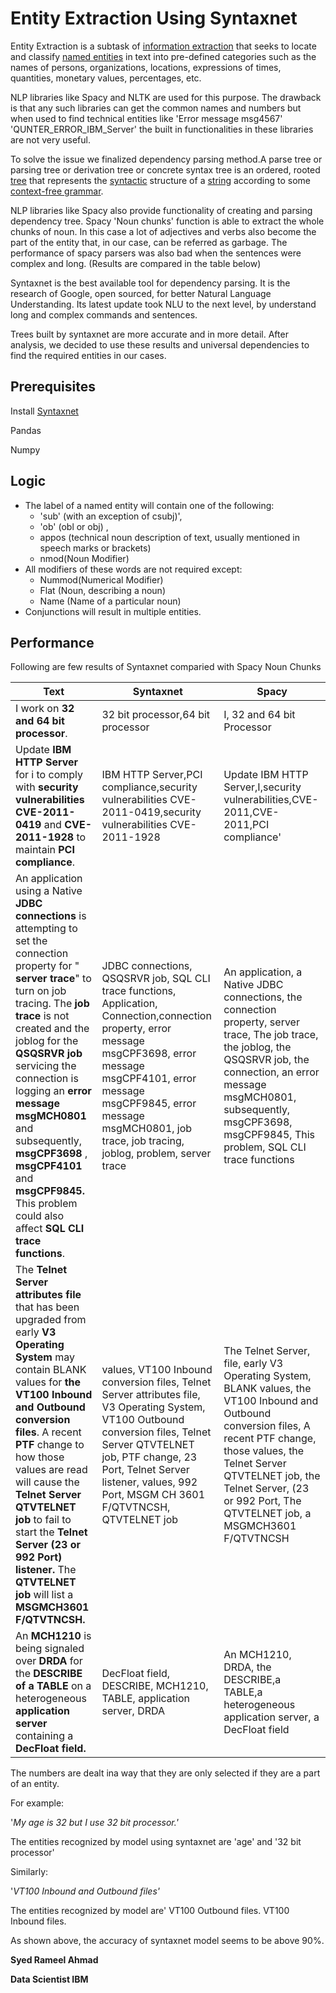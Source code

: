 # Entity Extraction Using Syntaxnet



Entity Extraction is a subtask of [information extraction](https://en.wikipedia.org/wiki/Information_extraction) that seeks to locate and classify [named entities](https://en.wikipedia.org/wiki/Named_entity) in text into pre-defined categories such as the names of persons, organizations, locations, expressions of times, quantities, monetary values, percentages, etc.

NLP libraries like Spacy and NLTK are used for this purpose. The drawback is that any such libraries can get the common names and numbers but when used to find technical entities like &#39;Error message msg4567&#39; &#39;QUNTER\_ERROR\_IBM\_Server&#39; the built in functionalities in these libraries are not very useful.

To solve the issue we finalized dependency parsing method.A parse tree or parsing tree or derivation tree or concrete syntax tree is an ordered, rooted [tree](https://en.wikipedia.org/wiki/Tree_(data_structure)) that represents the [syntactic](https://en.wikipedia.org/wiki/Syntax) structure of a [string](https://en.wikipedia.org/wiki/String_(computer_science)) according to some [context-free grammar](https://en.wikipedia.org/wiki/Context-free_grammar).

NLP libraries like Spacy also provide functionality of creating and parsing dependency tree. Spacy &#39;Noun chunks&#39; function is able to extract the whole chunks of noun. In this case a lot of adjectives and verbs also become the part of the entity that, in our case, can be referred as garbage. The performance of spacy parsers was also bad when the sentences were complex and long. (Results are compared in the table below)

Syntaxnet is the best available tool for dependency parsing. It is the research of Google, open sourced, for better Natural Language Understanding. Its latest update took NLU to the next level, by understand long and complex commands and sentences.

Trees built by syntaxnet are more accurate and in more detail. After analysis, we decided to use these results and universal dependencies to find the required entities in our cases.

## Prerequisites 
Install [Syntaxnet](https://github.com/tensorflow/models/tree/master/research/syntaxnet)

Pandas

Numpy


## Logic
- The label of a named entity will contain one of the following:
  -  &#39;sub&#39; (with an exception of csubj)&#39;,
  - &#39;ob&#39; (obl or obj) ,
  - appos (technical noun description of text, usually mentioned in speech marks or brackets)
  - nmod(Noun Modifier)
- All modifiers of these words are not required except:
  - Nummod(Numerical Modifier)
  - Flat (Noun, describing a noun)
  - Name (Name of a particular noun)
- Conjunctions will result in multiple entities.

## Performance

Following are few results of Syntaxnet comparied with Spacy Noun Chunks

| **Text** | **Syntaxnet** | **Spacy** |
| --- | --- | --- |
| I work on **32 and 64 bit processor**. |32 bit processor,64 bit processor| I, 32 and 64 bit Processor|
| Update **IBM HTTP Server** for i to comply with **security vulnerabilities CVE-2011-0419** and **CVE-2011-1928** to maintain **PCI compliance**. |IBM HTTP Server,PCI compliance,security vulnerabilities CVE-2011-0419,security vulnerabilities CVE-2011-1928|Update IBM HTTP Server,I,security vulnerabilities,CVE-2011,CVE-2011,PCI compliance&#39;|
| An application using a Native **JDBC connections** is attempting to set the connection property for &quot; **server trace**&quot; to turn on job tracing. The **job trace** is not created and the joblog for the **QSQSRVR job** servicing the connection is logging an **error message msgMCH0801** and subsequently, **msgCPF3698** , **msgCPF4101** and **msgCPF9845.** This problem could also affect **SQL CLI trace functions**. |JDBC connections, QSQSRVR job, SQL CLI trace functions, Application, Connection,connection property, error message msgCPF3698, error message msgCPF4101, error message msgCPF9845, error message msgMCH0801, job trace, job tracing, joblog, problem, server trace| An application, a Native JDBC connections, the connection property, server trace, The job trace, the joblog, the QSQSRVR job, the connection, an error message msgMCH0801, subsequently, msgCPF3698, msgCPF9845, This problem, SQL CLI trace functions|
| The **Telnet Server attributes file** that has been upgraded from early **V3 Operating System** may contain BLANK values for **the VT100 Inbound and Outbound conversion files**. A recent **PTF** change to how those values are read will cause the **Telnet Server QTVTELNET job** to fail to start the **Telnet Server (23 or 992 Port) listener.** The **QTVTELNET job** will list a **MSGMCH3601 F/QTVTNCSH.** |values, VT100 Inbound conversion files, Telnet Server attributes file, V3 Operating System, VT100 Outbound conversion files, Telnet Server QTVTELNET job, PTF change, 23 Port, Telnet Server listener, values, 992 Port, MSGM CH 3601 F/QTVTNCSH, QTVTELNET job|The Telnet Server, file, early V3 Operating System, BLANK values, the VT100 Inbound and Outbound conversion files, A recent PTF change, those values, the Telnet Server QTVTELNET job, the Telnet Server, (23 or 992 Port, The QTVTELNET job, a MSGMCH3601 F/QTVTNCSH|
| An **MCH1210** is being signaled over **DRDA** for the **DESCRIBE of a TABLE** on a heterogeneous **application server** containing a **DecFloat field.** |DecFloat field, DESCRIBE, MCH1210, TABLE, application server, DRDA|An MCH1210, DRDA, the DESCRIBE,a TABLE,a heterogeneous application server, a DecFloat field|

The numbers are dealt ina way that they are only selected if they are a part of an entity.

For example:

&#39;_My age is 32 but I use 32 bit processor.&#39;_

The entities recognized by model using syntaxnet are &#39;age&#39; and &#39;32 bit processor&#39;

Similarly:

&#39;_VT100 Inbound and Outbound files&#39;_

The entities recognized by model are&#39; VT100 Outbound files. VT100 Inbound files.

As shown above, the accuracy of syntaxnet model seems to be above 90%.






**Syed Rameel Ahmad**

**Data Scientist IBM**
